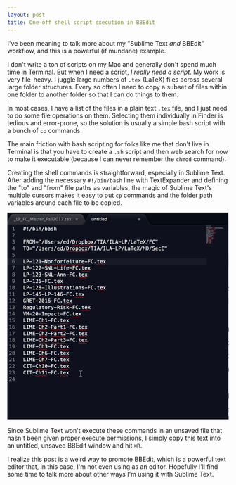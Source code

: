 ```yaml
---
layout: post
title: One-off shell script execution in BBEdit
---
```


I've been meaning to talk more about my "Sublime Text *and* BBEdit" workflow, and this is a powerful (if mundane) example. 

I don't write a ton of scripts on my Mac and generally don't spend much time in Terminal. But when I need a script, *I really need a script*. My work is very file-heavy. I juggle large numbers of `.tex` (LaTeX) files across several large folder structures. Every so often I need to copy a subset of files within one folder to another folder so that I can do things to them.

In most cases, I have a list of the files in a plain text `.tex` file, and I just need to do some file operations on them. Selecting them individually in Finder is tedious and error-prone, so the solution is usually a simple bash script with a bunch of `cp` commands.

The main friction with bash scripting for folks like me that don't live in Terminal is that you have to create a `.sh` script and then web search for now to make it executable (because I can never remember the `chmod` command).

Creating the shell commands is straightforward, especially in Sublime Text. After adding the necessary `#!/bin/bash` line with TextExpander and defining the "to" and "from" file paths as variables, the magic of Sublime Text's multiple cursors makes it easy to put `cp` commands and the folder path variables around each file to be copied.

![](/img/sublime-text-multiple-cursor-shell-commands.gif "Sublime Text")

Since Sublime Text won't execute these commands in an unsaved file that hasn't been given proper execute permissions, I simply copy this text into an untitled, unsaved BBEdit window and hit `⌘R`.

I realize this post is a weird way to promote BBEdit, which is a powerful text editor that, in this case, I'm not even using as an editor. Hopefully I'll find some time to talk more about other ways I'm using it with Sublime Text. 

